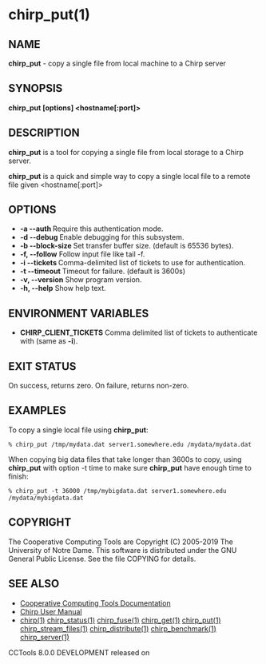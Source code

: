 






















# chirp_put(1)

## NAME
**chirp_put** - copy a single file from local machine to a Chirp server

## SYNOPSIS
****chirp_put [options] <localfile> <hostname[:port]> <remotefile>****

## DESCRIPTION

**chirp_put** is a tool for copying a single file from local storage to a Chirp server.

**chirp_put** is a quick and simple way to copy a single local file <localfile> to a remote file given <hostname[:port]> <path>

## OPTIONS


- **-a --auth <flag>** Require this authentication mode.
- **-d --debug <flag>** Enable debugging for this subsystem.
- **-b --block-size <size>** Set transfer buffer size. (default is 65536 bytes).
- **-f, --follow** Follow input file like tail -f.
- **-i --tickets <files>** Comma-delimited list of tickets to use for authentication.
- **-t --timeout <time>** Timeout for failure. (default is 3600s)
- **-v, --version** Show program version.
- **-h, --help** Show help text.


## ENVIRONMENT VARIABLES


- ****CHIRP_CLIENT_TICKETS**** Comma delimited list of tickets to authenticate with (same as **-i**).


## EXIT STATUS
On success, returns zero.  On failure, returns non-zero.

## EXAMPLES

To copy a single local file using **chirp_put**:

```
% chirp_put /tmp/mydata.dat server1.somewhere.edu /mydata/mydata.dat
```

When copying big data files that take longer than 3600s to copy, using **chirp_put** with option -t time to make sure **chirp_put** have enough time to finish:

```
% chirp_put -t 36000 /tmp/mybigdata.dat server1.somewhere.edu /mydata/mybigdata.dat
```


## COPYRIGHT

The Cooperative Computing Tools are Copyright (C) 2005-2019 The University of Notre Dame.  This software is distributed under the GNU General Public License.  See the file COPYING for details.

## SEE ALSO


- [Cooperative Computing Tools Documentation]("../index.html")
- [Chirp User Manual]("../chirp.html")
- [chirp(1)](chirp.md)  [chirp_status(1)](chirp_status.md)  [chirp_fuse(1)](chirp_fuse.md)  [chirp_get(1)](chirp_get.md)  [chirp_put(1)](chirp_put.md)  [chirp_stream_files(1)](chirp_stream_files.md)  [chirp_distribute(1)](chirp_distribute.md)  [chirp_benchmark(1)](chirp_benchmark.md)  [chirp_server(1)](chirp_server.md)


CCTools 8.0.0 DEVELOPMENT released on 

